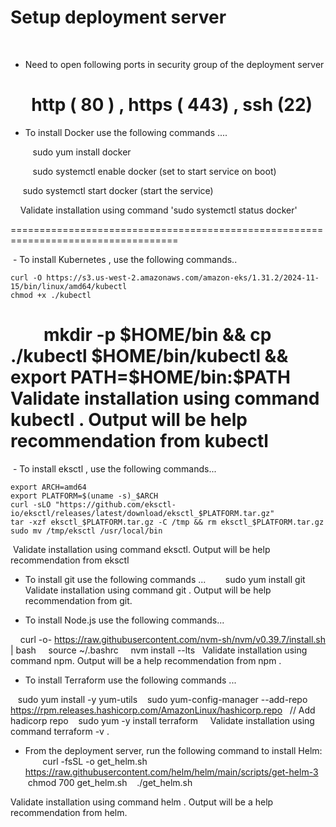 # Setup deployment server 
 
 - Need to open following ports in security group of the deployment server
   
        http ( 80 ) , https ( 443) , ssh (22)
====================================================================================     
- To install Docker use the following commands ....
  
     sudo yum install docker
  
     sudo systemctl enable docker (set to start service on boot)
  
      sudo systemctl start docker (start the service)
     
     
 Validate installation using command 'sudo systemctl status docker'

 ===================================================================================

 - To install Kubernetes , use the following commands..
 
 
 	curl -O https://s3.us-west-2.amazonaws.com/amazon-eks/1.31.2/2024-11-15/bin/linux/amd64/kubectl
	chmod +x ./kubectl
        mkdir -p $HOME/bin && cp ./kubectl $HOME/bin/kubectl && export PATH=$HOME/bin:$PATH
	   
  Validate installation using command kubectl . Output will be help recommendation from kubectl
======================================================================================

 - To install eksctl , use the following commands...

	export ARCH=amd64
	export PLATFORM=$(uname -s)_$ARCH
	curl -sLO "https://github.com/eksctl-io/eksctl/releases/latest/download/eksctl_$PLATFORM.tar.gz"
	tar -xzf eksctl_$PLATFORM.tar.gz -C /tmp && rm eksctl_$PLATFORM.tar.gz
	sudo mv /tmp/eksctl /usr/local/bin

 Validate installation using command eksctl. Output will be help recommendation from eksctl



- To install git use the following commands ...
  
     sudo yum install git
 Validate installation using command git . Output will be help recommendation from git.


- To install Node.js use the following commands...

    curl -o- https://raw.githubusercontent.com/nvm-sh/nvm/v0.39.7/install.sh | bash
    source ~/.bashrc
    nvm install --lts
  
Validate installation using command npm. Output will be a help recommendation from npm .

- To install Terraform use the following commands ...

   sudo yum install -y yum-utils
   sudo yum-config-manager --add-repo https://rpm.releases.hashicorp.com/AmazonLinux/hashicorp.repo   // Add hadicorp repo
   sudo yum -y install terraform
   
Validate installation using command terraform -v . 


- From the deployment server, run the following command to install Helm:
   
   curl -fsSL -o get_helm.sh https://raw.githubusercontent.com/helm/helm/main/scripts/get-helm-3
   chmod 700 get_helm.sh
   ./get_helm.sh

Validate installation using command helm . Output will be a help recommendation from helm.

